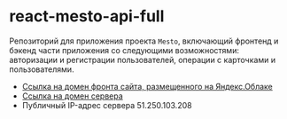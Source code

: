 # react-mesto-api-full
Репозиторий для приложения проекта `Mesto`, включающий фронтенд и бэкенд части приложения со следующими возможностями: авторизации и регистрации пользователей, операции с карточками и пользователями.
  
* [Ссылка на домен фронта сайта, размещенного на Яндекс.Облаке](https://tanya-dudchenko.nomoredomains.xyz/)
* [Ссылка на домен сервера](https://api.tanya-dudchenko.nomoredomains.xyz/)
* Публичный IP-адрес сервера 51.250.103.208

